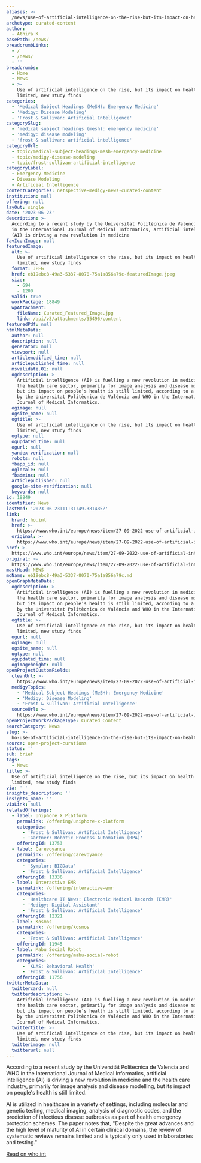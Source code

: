 ```yaml
---
aliases: >-
  /news/use-of-artificial-intelligence-on-the-rise-but-its-impact-on-health-still-limited-new-study-finds
archetype: curated-content
author:
  - Athira K
basePath: /news/
breadcrumbLinks:
  - /
  - /news/
  - ''
breadcrumbs:
  - Home
  - News
  - >-
    Use of artificial intelligence on the rise, but its impact on health still
    limited, new study finds
categories:
  - 'Medical Subject Headings (MeSH): Emergency Medicine'
  - 'Medigy: Disease Modeling'
  - 'Frost & Sullivan: Artificial Intelligence'
categorySlug:
  - 'medical subject headings (mesh): emergency medicine'
  - 'medigy: disease modeling'
  - 'frost & sullivan: artificial intelligence'
categoryUrl:
  - topic/medical-subject-headings-mesh-emergency-medicine
  - topic/medigy-disease-modeling
  - topic/frost-sullivan-artificial-intelligence
categoryLabel:
  - Emergency Medicine
  - Disease Modeling
  - Artificial Intelligence
contentCategories: netspective-medigy-news-curated-content
institution: null
offering: null
layOut: single
date: '2023-06-23'
description: >-
  According to a recent study by the Universität Politècnica de Valencia and WHO
  in the International Journal of Medical Informatics, artificial intelligence
  (AI) is driving a new revolution in medicine
favIconImage: null
featuredImage:
  alt: >-
    Use of artificial intelligence on the rise, but its impact on health still
    limited, new study finds
  format: JPEG
  href: eb19ebc8-49a3-5337-8070-75a1a856a79c-featuredImage.jpeg
  size:
    - 694
    - 1200
  valid: true
  workPackage: 18849
  wpAttachment:
    fileName: Curated_Featured_Image.jpg
    link: /api/v3/attachments/35496/content
featuredPdf: null
htmlMetaData:
  author: null
  description: null
  generator: null
  viewport: null
  articlemodified_time: null
  articlepublished_time: null
  msvalidate.01: null
  ogdescription: >-
    Artificial intelligence (AI) is fuelling a new revolution in medicine and in
    the health care sector, primarily for image analysis and disease modelling,
    but its impact on people’s health is still limited, according to a new study
    by the Universitat Politècnica de València and WHO in the International
    Journal of Medical Informatics.
  ogimage: null
  ogsite_name: null
  ogtitle: >-
    Use of artificial intelligence on the rise, but its impact on health still
    limited, new study finds
  ogtype: null
  ogupdated_time: null
  ogurl: null
  yandex-verification: null
  robots: null
  fbapp_id: null
  oglocale: null
  fbadmins: null
  articlepublisher: null
  google-site-verification: null
  keywords: null
id: 18849
identifier: News
lastMod: '2023-06-23T11:31:49.381485Z'
link:
  brand: ho.int
  href: >-
    https://www.who.int/europe/news/item/27-09-2022-use-of-artificial-intelligence-on-the-rise--but-its-impact-on-health-still-limited--new-study-finds
  original: >-
    https://www.who.int/europe/news/item/27-09-2022-use-of-artificial-intelligence-on-the-rise--but-its-impact-on-health-still-limited--new-study-finds
href: >-
  https://www.who.int/europe/news/item/27-09-2022-use-of-artificial-intelligence-on-the-rise--but-its-impact-on-health-still-limited--new-study-finds
original: >-
  https://www.who.int/europe/news/item/27-09-2022-use-of-artificial-intelligence-on-the-rise--but-its-impact-on-health-still-limited--new-study-finds
mastHead: NEWS
mdName: eb19ebc8-49a3-5337-8070-75a1a856a79c.md
openGraphMetaData:
  ogdescription: >-
    Artificial intelligence (AI) is fuelling a new revolution in medicine and in
    the health care sector, primarily for image analysis and disease modelling,
    but its impact on people’s health is still limited, according to a new study
    by the Universitat Politècnica de València and WHO in the International
    Journal of Medical Informatics.
  ogtitle: >-
    Use of artificial intelligence on the rise, but its impact on health still
    limited, new study finds
  ogurl: null
  ogimage: null
  ogsite_name: null
  ogtype: null
  ogupdated_time: null
  ogimageheight: null
openProjectCustomFields:
  cleanUrl: >-
    https://www.who.int/europe/news/item/27-09-2022-use-of-artificial-intelligence-on-the-rise--but-its-impact-on-health-still-limited--new-study-finds
  medigyTopics:
    - 'Medical Subject Headings (MeSH): Emergency Medicine'
    - 'Medigy: Disease Modeling'
    - 'Frost & Sullivan: Artificial Intelligence'
  sourceUrl: >-
    https://www.who.int/europe/news/item/27-09-2022-use-of-artificial-intelligence-on-the-rise--but-its-impact-on-health-still-limited--new-study-finds
openProjectWorkPackageType: Curated Content
searchCategory: News
slug: >-
  ho-use-of-artificial-intelligence-on-the-rise-but-its-impact-on-health-still-limited-new-study-finds
source: open-project-curations
status: ''
sub: brief
tags:
  - News
title: >-
  Use of artificial intelligence on the rise, but its impact on health still
  limited, new study finds
via: ' '
insights_description: ''
insights_name: ''
viaLink: null
relatedOfferings:
  - label: Uniphore X Platform
    permalink: /offering/uniphore-x-platform
    categories:
      - 'Frost & Sullivan: Artificial Intelligence'
      - 'Gartner: Robotic Process Automation (RPA)'
    offeringId: 13753
  - label: Carevoyance
    permalink: /offering/carevoyance
    categories:
      - 'Symplur: BIGData'
      - 'Frost & Sullivan: Artificial Intelligence'
    offeringId: 13336
  - label: Interactive EMR
    permalink: /offering/interactive-emr
    categories:
      - 'Healthcare IT News: Electronic Medical Records (EMR)'
      - 'Medigy: Digital Assistant'
      - 'Frost & Sullivan: Artificial Intelligence'
    offeringId: 12321
  - label: Kosmos
    permalink: /offering/kosmos
    categories:
      - 'Frost & Sullivan: Artificial Intelligence'
    offeringId: 11945
  - label: Mabu Social Robot
    permalink: /offering/mabu-social-robot
    categories:
      - 'KLAS: Behavioral Health'
      - 'Frost & Sullivan: Artificial Intelligence'
    offeringId: 11756
twitterMetaData:
  twittercard: null
  twitterdescription: >-
    Artificial intelligence (AI) is fuelling a new revolution in medicine and in
    the health care sector, primarily for image analysis and disease modelling,
    but its impact on people’s health is still limited, according to a new study
    by the Universitat Politècnica de València and WHO in the International
    Journal of Medical Informatics.
  twittertitle: >-
    Use of artificial intelligence on the rise, but its impact on health still
    limited, new study finds
  twitterimage: null
  twitterurl: null
---
```

<p>According to a recent study by the Universität Politècnica de Valencia and WHO in the International Journal of Medical Informatics, artificial intelligence (AI) is driving a new revolution in medicine and the health care industry, primarily for image analysis and disease modelling, but its impact on people's health is still limited. &nbsp;</p><p>AI is utilized in healthcare in a variety of settings, including molecular and genetic testing, medical imaging, analysis of diagnostic codes, and the prediction of infectious disease outbreaks as part of health emergency protection schemes. The paper notes that, "Despite the great advances and the high level of maturity of AI in certain clinical domains, the review of systematic reviews remains limited and is typically only used in laboratories and testing."</p><p><a href="https://www.who.int/europe/news/item/27-09-2022-use-of-artificial-intelligence-on-the-rise--but-its-impact-on-health-still-limited--new-study-finds">Read on who.int</a></p>
